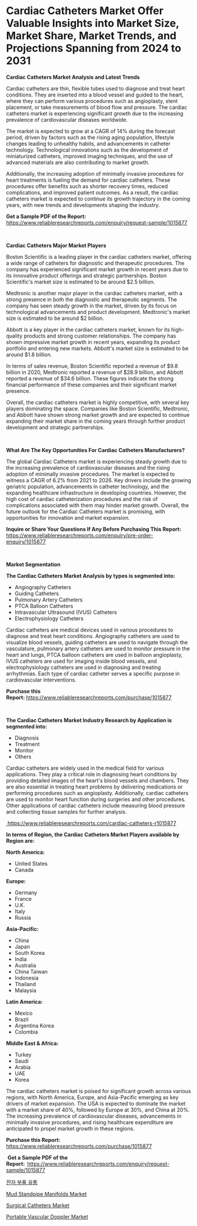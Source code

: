 <p><h1>Cardiac Catheters Market Offer Valuable Insights into Market Size, Market Share, Market Trends, and Projections Spanning from 2024 to 2031</h1></p><p><strong>Cardiac Catheters Market Analysis and Latest Trends</strong></p>
<p><p>Cardiac catheters are thin, flexible tubes used to diagnose and treat heart conditions. They are inserted into a blood vessel and guided to the heart, where they can perform various procedures such as angioplasty, stent placement, or take measurements of blood flow and pressure. The cardiac catheters market is experiencing significant growth due to the increasing prevalence of cardiovascular diseases worldwide.</p><p>The market is expected to grow at a CAGR of 14% during the forecast period, driven by factors such as the rising aging population, lifestyle changes leading to unhealthy habits, and advancements in catheter technology. Technological innovations such as the development of miniaturized catheters, improved imaging techniques, and the use of advanced materials are also contributing to market growth.</p><p>Additionally, the increasing adoption of minimally invasive procedures for heart treatments is fueling the demand for cardiac catheters. These procedures offer benefits such as shorter recovery times, reduced complications, and improved patient outcomes. As a result, the cardiac catheters market is expected to continue its growth trajectory in the coming years, with new trends and developments shaping the industry.</p></p>
<p><strong>Get a Sample PDF of the Report:&nbsp;</strong> <a href="https://www.reliableresearchreports.com/enquiry/request-sample/1015877">https://www.reliableresearchreports.com/enquiry/request-sample/1015877</a></p>
<p>&nbsp;</p>
<p><strong>Cardiac Catheters Major Market Players</strong></p>
<p><p>Boston Scientific is a leading player in the cardiac catheters market, offering a wide range of catheters for diagnostic and therapeutic procedures. The company has experienced significant market growth in recent years due to its innovative product offerings and strategic partnerships. Boston Scientific's market size is estimated to be around $2.5 billion.</p><p>Medtronic is another major player in the cardiac catheters market, with a strong presence in both the diagnostic and therapeutic segments. The company has seen steady growth in the market, driven by its focus on technological advancements and product development. Medtronic's market size is estimated to be around $2 billion.</p><p>Abbott is a key player in the cardiac catheters market, known for its high-quality products and strong customer relationships. The company has shown impressive market growth in recent years, expanding its product portfolio and entering new markets. Abbott's market size is estimated to be around $1.8 billion.</p><p>In terms of sales revenue, Boston Scientific reported a revenue of $9.8 billion in 2020, Medtronic reported a revenue of $28.9 billion, and Abbott reported a revenue of $34.6 billion. These figures indicate the strong financial performance of these companies and their significant market presence.</p><p>Overall, the cardiac catheters market is highly competitive, with several key players dominating the space. Companies like Boston Scientific, Medtronic, and Abbott have shown strong market growth and are expected to continue expanding their market share in the coming years through further product development and strategic partnerships.</p></p>
<p>&nbsp;</p>
<p><strong>What Are The Key Opportunities For Cardiac Catheters Manufacturers?</strong></p>
<p><p>The global Cardiac Catheters market is experiencing steady growth due to the increasing prevalence of cardiovascular diseases and the rising adoption of minimally invasive procedures. The market is expected to witness a CAGR of 6.2% from 2021 to 2026. Key drivers include the growing geriatric population, advancements in catheter technology, and the expanding healthcare infrastructure in developing countries. However, the high cost of cardiac catheterization procedures and the risk of complications associated with them may hinder market growth. Overall, the future outlook for the Cardiac Catheters market is promising, with opportunities for innovation and market expansion.</p></p>
<p><strong>Inquire or Share Your Questions If Any Before Purchasing This Report:</strong> <a href="https://www.reliableresearchreports.com/enquiry/pre-order-enquiry/1015877">https://www.reliableresearchreports.com/enquiry/pre-order-enquiry/1015877</a></p>
<p>&nbsp;</p>
<p><strong>Market Segmentation</strong></p>
<p><strong>The Cardiac Catheters Market Analysis by types is segmented into:</strong></p>
<p><ul><li>Angiography Catheters</li><li>Guiding Catheters</li><li>Pulmonary Artery Catheters</li><li>PTCA Balloon Catheters</li><li>Intravascular Ultrasound (IVUS) Catheters</li><li>Electrophysiology Catheters</li></ul></p>
<p><p>Cardiac catheters are medical devices used in various procedures to diagnose and treat heart conditions. Angiography catheters are used to visualize blood vessels, guiding catheters are used to navigate through the vasculature, pulmonary artery catheters are used to monitor pressure in the heart and lungs, PTCA balloon catheters are used in balloon angioplasty, IVUS catheters are used for imaging inside blood vessels, and electrophysiology catheters are used in diagnosing and treating arrhythmias. Each type of cardiac catheter serves a specific purpose in cardiovascular interventions.</p></p>
<p><strong>Purchase this Report:&nbsp;</strong><a href="https://www.reliableresearchreports.com/purchase/1015877">https://www.reliableresearchreports.com/purchase/1015877</a></p>
<p>&nbsp;</p>
<p><strong>The Cardiac Catheters Market Industry Research by Application is segmented into:</strong></p>
<p><ul><li>Diagnosis</li><li>Treatment</li><li>Monitor</li><li>Others</li></ul></p>
<p><p>Cardiac catheters are widely used in the medical field for various applications. They play a critical role in diagnosing heart conditions by providing detailed images of the heart's blood vessels and chambers. They are also essential in treating heart problems by delivering medications or performing procedures such as angioplasty. Additionally, cardiac catheters are used to monitor heart function during surgeries and other procedures. Other applications of cardiac catheters include measuring blood pressure and collecting tissue samples for further analysis.</p></p>
<p><a href="https://www.reliableresearchreports.com/cardiac-catheters-r1015877">&nbsp;https://www.reliableresearchreports.com/cardiac-catheters-r1015877</a></p>
<p><strong>In terms of Region, the Cardiac Catheters Market Players available by Region are:</strong></p>
<p>
    <p> <strong> North America: </strong>
        <ul>
            <li>United States</li>
            <li>Canada</li>
        </ul>
        </p> 
    <p> <strong> Europe: </strong>
        <ul>
            <li>Germany</li>
            <li>France</li>
            <li>U.K.</li>
            <li>Italy</li>
            <li>Russia</li>
        </ul>
        </p> 
    <p> <strong> Asia-Pacific: </strong>
        <ul>
            <li>China</li>
            <li>Japan</li>
            <li>South Korea</li>
            <li>India</li>
            <li>Australia</li>
            <li>China Taiwan</li>
            <li>Indonesia</li>
            <li>Thailand</li>
            <li>Malaysia</li>
        </ul>
        </p> 
    <p> <strong> Latin America: </strong>
        <ul>
            <li>Mexico</li>
            <li>Brazil</li>
            <li>Argentina Korea</li>
            <li>Colombia</li>
        </ul>
        </p> 
    <p> <strong> Middle East & Africa: </strong>
        <ul>
            <li>Turkey</li>
            <li>Saudi</li>
            <li>Arabia</li>
            <li>UAE</li>
            <li>Korea</li>
        </ul>
    </p>
    </p>
<p><p>The cardiac catheters market is poised for significant growth across various regions, with North America, Europe, and Asia-Pacific emerging as key drivers of market expansion. The USA is expected to dominate the market with a market share of 40%, followed by Europe at 30%, and China at 20%. The increasing prevalence of cardiovascular diseases, advancements in minimally invasive procedures, and rising healthcare expenditure are anticipated to propel market growth in these regions.</p></p>
<p><strong>Purchase this Report: </strong><a href="https://www.reliableresearchreports.com/purchase/1015877">https://www.reliableresearchreports.com/purchase/1015877</a></p>
<p>&nbsp;<strong>Get a Sample PDF of the Report:&nbsp;&nbsp;</strong><a href="https://www.reliableresearchreports.com/enquiry/request-sample/1015877">https://www.reliableresearchreports.com/enquiry/request-sample/1015877</a></p>
<p><strong></strong></p>
<p><p><a href="https://github.com/airdroplover110/Market-Research-Report-List-2/blob/main/413373475388.md">전자 부품 유통</a></p><p><a href="https://www.linkedin.com/pulse/mud-standpipe-manifolds-market-overview-global-trends-future-zqh9f?trackingId=Mne4BGbCQ1y%2BTG98XRc3Eg%3D%3D">Mud Standpipe Manifolds Market</a></p><p><a href="https://github.com/jackPeters644/Market-Research-Report-List-1/blob/main/surgical-catheters-market.md">Surgical Catheters Market</a></p><p><a href="https://github.com/philipWlf74/Market-Research-Report-List-1/blob/main/portable-vascular-doppler-market.md">Portable Vascular Doppler Market</a></p></p>
